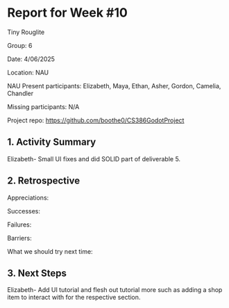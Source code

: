 # Report for Week #10

Tiny Rouglite

Group: 6

Date: 4/06/2025

Location: NAU

NAU Present participants: Elizabeth, Maya, Ethan, Asher, Gordon, Camelia, Chandler 

Missing participants: N/A

Project repo: https://github.com/boothe0/CS386GodotProject

## 1. Activity Summary
Elizabeth- Small UI fixes and did SOLID part of deliverable 5.


## 2. Retrospective

Appreciations:

Successes:

Failures:

Barriers:

What we should try next time:



## 3. Next Steps
Elizabeth- Add UI tutorial and flesh out tutorial more such as adding a shop item to interact with for the respective section.
